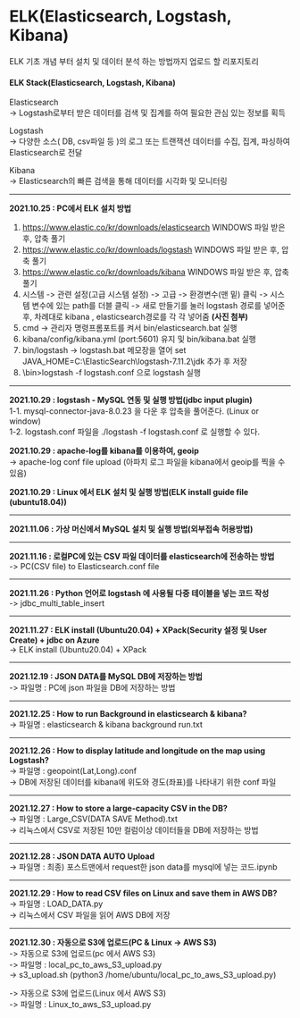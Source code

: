 # ELK(Elasticsearch, Logstash, Kibana)
ELK 기초 개념 부터 설치 및 데이터 분석 하는 방법까지 업로드 할 리포지토리   

#### ELK Stack(Elasticsearch, Logstash, Kibana)
Elasticsearch   
-> Logstash로부터 받은 데이터를 검색 및 집계를 하여 필요한 관심 있는 정보를 획득

Logstash     
-> 다양한 소스( DB, csv파일 등 )의 로그 또는 트랜잭션 데이터를 수집, 집계, 파싱하여 Elasticsearch로 전달

Kibana    
-> Elasticsearch의 빠른 검색을 통해 데이터를 시각화 및 모니터링
 
*** 
**2021.10.25 : PC에서 ELK 설치 방법**  
1.  https://www.elastic.co/kr/downloads/elasticsearch  WINDOWS 파일 받은 후, 압축 풀기
2.  https://www.elastic.co/kr/downloads/logstash   WINDOWS 파일 받은 후, 압축 풀기
3.  https://www.elastic.co/kr/downloads/kibana  WINDOWS 파일 받은 후, 압축 풀기
4.  시스템 -> 관련 설정(고급 시스템 설정) -> 고급 -> 환경변수(맨 밑) 클릭  -> 시스템 변수에 있는 path를 더블 클릭 -> 새로 만들기를 눌러 logstash 경로를 넣어준 후, 차례대로 kibana , elasticsearch경로를 각 각 넣어줌 **(사진 첨부)**
6.  cmd -> 관리자 명령프롬포트를 켜서 bin/elasticsearch.bat 실행
7.  kibana/config/kibana.yml (port:5601) 유지 및 bin/kibana.bat 실행
8.  bin/logstash -> logstash.bat 메모장을 열어 set JAVA_HOME=C:\ElasticSearch\logstash-7.11.2\jdk 추가 후 저장
9.  \bin>logstash -f logstash.conf 으로 logstash 실행

*** 
**2021.10.29 : logstash - MySQL 연동 및 실행 방법(jdbc input plugin)**     
1-1. mysql-connector-java-8.0.23 을 다운 후 압축을 풀어준다. (Linux or window)    
1-2. logstash.conf 파일을 ./logstash -f logstash.conf 로 실행할 수 있다.  

**2021.10.29 : apache-log를 kibana를 이용하여, geoip**    
-> apache-log conf file upload (아파치 로그 파일을 kibana에서 geoip를 찍을 수 있음)  

**2021.10.29 : Linux 에서 ELK 설치 및 실행 방법(ELK install guide file (ubuntu18.04))**    

*** 
**2021.11.06 : 가상 머신에서 MySQL 설치 및 실행 방법(외부접속 허용방법)**     


*** 
**2021.11.16 : 로컬PC에 있는 CSV 파일 데이터를 elasticsearch에 전송하는 방법**    
-> PC(CSV file) to Elasticsearch.conf file    


*** 
**2021.11.26 : Python 언어로 logstash 에 사용될 다중 테이블을 넣는 코드 작성**   
-> jdbc_multi_table_insert   


***  
**2021.11.27 : ELK install (Ubuntu20.04) + XPack(Security 설정 및 User Create) + jdbc on Azure**    
-> ELK install (Ubuntu20.04) + XPack   


*** 
**2021.12.19 :  JSON DATA를 MySQL DB에 저장하는 방법**     
-> 파일명 : PC에 json 파일을 DB에 저장하는 방법   


*** 
**2021.12.25 : How to run Background in elasticsearch & kibana?**   
-> 파일명 : elasticsearch & kibana background run.txt      


*** 
**2021.12.26 : How to display latitude and longitude on the map using Logstash?**   
-> 파일명 : geopoint(Lat,Long).conf  
-> DB에 저장된 데이터를 kibana에 위도와 경도(좌표)를 나타내기 위한 conf 파일   




*** 
**2021.12.27 : How to store a large-capacity CSV in the DB?**   
-> 파일명 : Large_CSV(DATA SAVE Method).txt   
-> 리눅스에서 CSV로 저장된 10만 컬럼이상 데이터들을 DB에 저장하는 방법   


*** 
**2021.12.28 : JSON DATA AUTO Upload**   
-> 파일명 : 최종) 포스트맨에서 request한 json data를 mysql에 넣는 코드.ipynb  


*** 
**2021.12.29 : How to read CSV files on Linux and save them in AWS DB?**  
-> 파일명 : LOAD_DATA.py   
-> 리눅스에서 CSV 파일을 읽어 AWS DB에 저장  


*** 
**2021.12.30 : 자동으로 S3에 업로드(PC & Linux -> AWS S3)**   
-> 자동으로 S3에 업로드(pc 에서 AWS S3)    
-> 파일명 : local_pc_to_aws_S3_upload.py     
-> s3_upload.sh (python3 /home/ubuntu/local_pc_to_aws_S3_upload.py)    


-> 자동으로 S3에 업로드(Linux 에서 AWS S3)          
-> 파일명 : Linux_to_aws_S3_upload.py     

